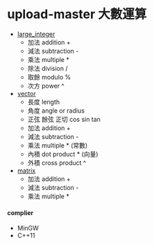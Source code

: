 # upload-master 大數運算

* <a href="https://github.com/clayshaw/upload-master/blob/master/math/big_int/" target="_blank">large_integer</a>
    * 加法 addition +  
    * 減法 subtraction -  
    * 乘法 multiple *  
    * 除法 division /  
    * 取餘 modulo %  
    * 次方 power ^  
* <a href="https://github.com/clayshaw/upload-master/blob/master/math/vector/">vector</a>  
    * 長度 length  
    * 角度 angle or radius  
    * 正弦 餘弦 正切 cos sin tan  
    * 加法 addition +  
    * 減法 subtraction -  
    * 乘法 multiple * (常數)  
    * 內積 dot product * (向量)  
    * 外積 cross product ^  
* <a href="https://github.com/clayshaw/upload-master/blob/master/math/matrix/">matrix</a>
    * 加法 addition +  
    * 減法 subtraction -  
    * 乘法 multiple *  
    
    
#### complier  
   * MinGW
   * C++11
